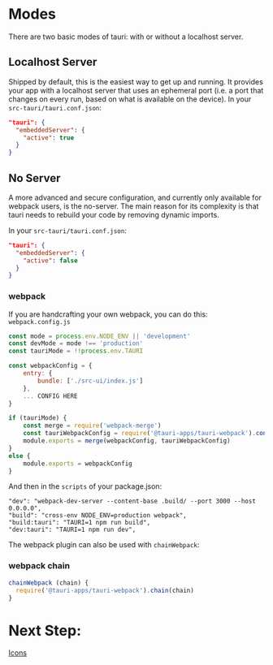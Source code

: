 # Modes

There are two basic modes of tauri: with or without a localhost server.

## Localhost Server
Shipped by default, this is the easiest way to get up and running. It provides your app with a localhost server that uses an ephemeral port (i.e. a port that changes on every run, based on what is available on the device).
In your `src-tauri/tauri.conf.json`:
```json
"tauri": {
  "embeddedServer": {
    "active": true
  }
}
```

## No Server
A more advanced and secure configuration, and currently only available for webpack users, is the no-server. The main reason for its complexity is that tauri needs to rebuild your code by removing dynamic imports.

In your `src-tauri/tauri.conf.json`:
```json
"tauri": {
  "embeddedServer": {
    "active": false
  }
}
```

### webpack
If you are handcrafting your own webpack, you can do this:
`webpack.config.js`
```js
const mode = process.env.NODE_ENV || 'development'
const devMode = mode !== 'production'
const tauriMode = !!process.env.TAURI

const webpackConfig = {
    entry: {
        bundle: ['./src-ui/index.js']
    },
    ... CONFIG HERE
}

if (tauriMode) {
    const merge = require('webpack-merge')
    const tauriWebpackConfig = require('@tauri-apps/tauri-webpack').config()
    module.exports = merge(webpackConfig, tauriWebpackConfig)
}
else {
    module.exports = webpackConfig
}
```

And then in the `scripts` of your package.json:
```
"dev": "webpack-dev-server --content-base .build/ --port 3000 --host 0.0.0.0",
"build": "cross-env NODE_ENV=production webpack",
"build:tauri": "TAURI=1 npm run build",
"dev:tauri": "TAURI=1 npm run dev",
```

The webpack plugin can also be used with `chainWebpack`:

### webpack chain
```js
chainWebpack (chain) {
  require('@tauri-apps/tauri-webpack').chain(chain)
}
```

# Next Step:
[Icons](https://github.com/tauri-apps/tauri/wiki/10.-Icons)
